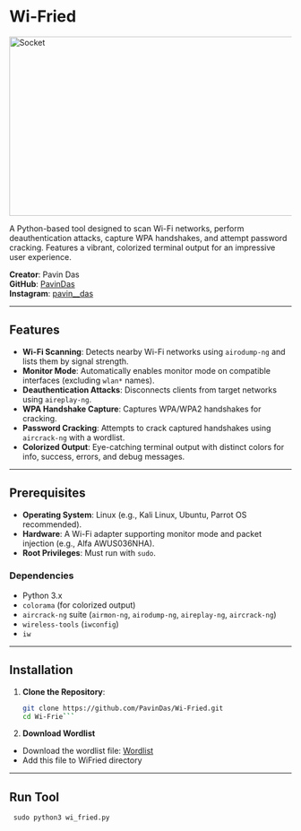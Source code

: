 # Wi-Fried

<img src="https://socialify.git.ci/PavinDas/WiFried/image?description=1&font=KoHo&language=1&name=1&owner=1&pattern=Solid&theme=Dark" alt="Socket" width="640" height="320" />

A Python-based tool designed to scan Wi-Fi networks, perform deauthentication attacks, capture WPA handshakes, and attempt password cracking. Features a vibrant, colorized terminal output for an impressive user experience.

**Creator**: Pavin Das  
**GitHub**: [PavinDas](https://github.com/PavinDas)  
**Instagram**: [pavin__das](https://www.instagram.com/pavin__das)

---

## Features
- **Wi-Fi Scanning**: Detects nearby Wi-Fi networks using `airodump-ng` and lists them by signal strength.
- **Monitor Mode**: Automatically enables monitor mode on compatible interfaces (excluding `wlan*` names).
- **Deauthentication Attacks**: Disconnects clients from target networks using `aireplay-ng`.
- **WPA Handshake Capture**: Captures WPA/WPA2 handshakes for cracking.
- **Password Cracking**: Attempts to crack captured handshakes using `aircrack-ng` with a wordlist.
- **Colorized Output**: Eye-catching terminal output with distinct colors for info, success, errors, and debug messages.

---

## Prerequisites
- **Operating System**: Linux (e.g., Kali Linux, Ubuntu, Parrot OS recommended).
- **Hardware**: A Wi-Fi adapter supporting monitor mode and packet injection (e.g., Alfa AWUS036NHA).
- **Root Privileges**: Must run with `sudo`.

### Dependencies
- Python 3.x
- `colorama` (for colorized output)
- `aircrack-ng` suite (`airmon-ng`, `airodump-ng`, `aireplay-ng`, `aircrack-ng`)
- `wireless-tools` (`iwconfig`)
- `iw`

---

## Installation
1. **Clone the Repository**:
   ```bash
   git clone https://github.com/PavinDas/Wi-Fried.git
   cd Wi-Frie```

2. **Download Wordlist**
  -  Download the wordlist file: [Wordlist](https://github.com/PavinDas/WiFried/releases/tag/Wordlist)
  -  Add this file to WiFried directory

---

## Run Tool
 ``` sudo python3 wi_fried.py```
